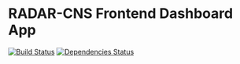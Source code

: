 # RADAR-CNS Frontend Dashboard App

[![Build Status](https://travis-ci.org/KHP-Informatics/RADAR-Frontend.svg?branch=develop)](https://travis-ci.org/KHP-Informatics/RADAR-Frontend) [![Dependencies Status](https://david-dm.org/KHP-Informatics/RADAR-Frontend.svg)](https://david-dm.org/KHP-Informatics/RADAR-Frontend)
